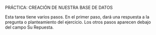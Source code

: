 PRÁCTICA: CREACIÓN DE NUESTRA BASE DE DATOS

Esta tarea tiene varios pasos. En el primer paso, dará una respuesta a la pregunta o planteamiento del ejercicio. Los otros pasos aparecen debajo del campo
Su Repuesta.
